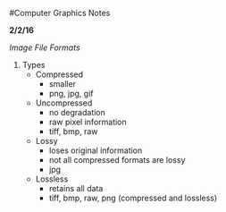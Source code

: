 #Computer Graphics Notes

**2/2/16**

*Image File Formats*

1. Types
   - Compressed
      - smaller
	  - png, jpg, gif
   - Uncompressed
      - no degradation
	  - raw pixel information
	  - tiff, bmp, raw
   - Lossy
      - loses original information
	  - not all compressed formats are lossy
      - jpg
   - Lossless
      - retains all data
	  - tiff, bmp, raw, png (compressed and lossless)
